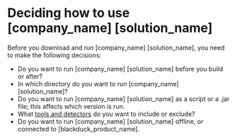 # Deciding how to use [company_name] [solution_name]

Before you download and run [company_name] [solution_name], you need to make the following decisions:

- Do you want to run [company_name] [solution_name] before you build or after?
- In which directory do you want to run [company_name] [solution_name]?
- Do you want to run [company_name] [solution_name] as a script or a .jar file; this affects which version is run.
- What [tools and detectors](../../components/overview.md) do you want to include or exclude?
- Do you want to run [company_name] [solution_name] offline, or connected to [blackduck_product_name].
